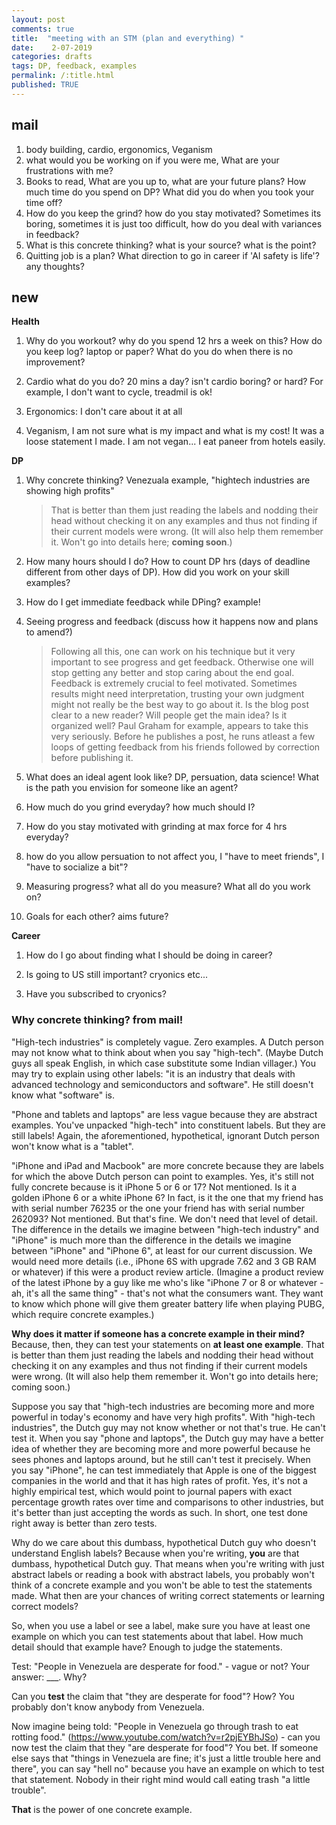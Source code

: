 ```yaml
---
layout: post
comments: true
title:  "meeting with an STM (plan and everything) "
date:    2-07-2019 
categories: drafts
tags: DP, feedback, examples
permalink: /:title.html
published: TRUE
---
```


## mail 

1. body building, cardio, ergonomics, Veganism
2. what would you be working on if you were me, What are your frustrations with me? 
3. Books to read, What are you up to, what are your future plans? How much time do you spend on DP? What did you do when you took your time off?
4. How do you keep the grind? how do you stay motivated? Sometimes its boring, sometimes it is just too difficult, how do you deal with variances in feedback? 
5. What is this concrete thinking? what is your source? what is the point?  
6. Quitting job is a plan? What direction to go in career if 'AI safety is life'? any thoughts?

## new

**Health**

1. Why do you workout? why do you spend 12 hrs a week on this? How do
   you keep log? laptop or paper? What do you do when there is no improvement?

2. Cardio what do you do? 20 mins a day? isn't cardio boring? or hard?
   For example, I don't want to cycle, treadmil is ok!

3. Ergonomics: I don't care about it at all

4. Veganism, I am not sure what is my impact and what is my cost! It
   was a loose statement I made. I am not vegan... I eat paneer from
   hotels easily.

**DP**

1. Why concrete thinking? Venezuala example, "hightech industries are
   showing high profits"
   
    >   That is better than them just reading the labels and nodding their
	> 	head without checking it on any examples and thus not finding if their
    > 	current models were wrong. (It will also help them remember it. Won't
    > 	go into details here; **coming soon**.)
	
2. How many hours should I do? How to count DP hrs (days of deadline
   different from other days of DP). How did you work on your skill
   examples?
   
3. How do I get immediate feedback while DPing? example!

4. Seeing progress and feedback (discuss how it happens now and plans
   to amend?)

    > Following all this, one can work on his technique but it very
    > important to see progress and get feedback. Otherwise one will stop
    > getting any better and stop caring about the end goal. Feedback is
    > extremely crucial to feel motivated. Sometimes results might need
    > interpretation, trusting your own judgment might not really be the
    > best way to go about it. Is the blog post clear to a new reader? Will
    > people get the main idea? Is it organized well? Paul Graham for
    > example, appears to take this very seriously. Before he publishes a
    > post, he runs atleast a few loops of getting feedback from his friends
    > followed by correction before publishing it.
	
5. What does an ideal agent look like? DP, persuation, data science!
What is the path you envision for someone like an agent?

6. How much do you grind everyday? how much should I?

7. How do you stay motivated with grinding at max force for 4 hrs
everyday?

8. how do you allow persuation to not affect you, I "have to
meet friends", I "have to socialize a bit"?

8. Measuring progress? what all do you measure? What all do you work on?

9. Goals for each other? aims future? 

**Career**

1. How do I go about finding what I should be doing in career?

2. Is going to US still important? cryonics etc...

3. Have you subscribed to cryonics?




### Why concrete thinking? from mail!

"High-tech industries" is completely vague. Zero examples. A Dutch
person may not know what to think about when you say
"high-tech". (Maybe Dutch guys all speak English, in which case
substitute some Indian villager.) You may try to explain using other
labels: "it is an industry that deals with advanced technology and
semiconductors and software". He still doesn't know what "software"
is.

"Phone and tablets and laptops" are less vague because they are
abstract examples. You've unpacked "high-tech" into constituent
labels. But they are still labels! Again, the aforementioned,
hypothetical, ignorant Dutch person won't know what is a "tablet".

"iPhone and iPad and Macbook" are more concrete because they are
labels for which the above Dutch person can point to examples. Yes,
it's still not fully concrete because is it iPhone 5 or 6 or 17? Not
mentioned. Is it a golden iPhone 6 or a white iPhone 6? In fact, is it
the one that my friend has with serial number 76235 or the one your
friend has with serial number 262093? Not mentioned. But that's
fine. We don't need that level of detail. The difference in the
details we imagine between "high-tech industry" and "iPhone" is much
more than the difference in the details we imagine between "iPhone"
and "iPhone 6", at least for our current discussion. We would need
more details (i.e., iPhone 6S with upgrade 7.62 and 3 GB RAM or
whatever) if this were a product review article. (Imagine a product
review of the latest iPhone by a guy like me who's like "iPhone 7 or 8
or whatever - ah, it's all the same thing" - that's not what the
consumers want. They want to know which phone will give them greater
battery life when playing PUBG, which require concrete examples.)

**Why does it matter if someone has a concrete example in their mind?**
Because, then, they can test your statements on **at least one
example**. That is better than them just reading the labels and
nodding their head without checking it on any examples and thus not
finding if their current models were wrong. (It will also help them
remember it. Won't go into details here; coming soon.)

Suppose you say that "high-tech industries are becoming more and more
powerful in today's economy and have very high profits". With
"high-tech industries", the Dutch guy may not know whether or not
that's true. He can't test it. When you say "phone and laptops", the
Dutch guy may have a better idea of whether they are becoming more and
more powerful because he sees phones and laptops around, but he still
can't test it precisely. When you say "iPhone", he can test
immediately that Apple is one of the biggest companies in the world
and that it has high rates of profit. Yes, it's not a highly empirical
test, which would point to journal papers with exact percentage growth
rates over time and comparisons to other industries, but it's better
than just accepting the words as such. In short, one test done right
away is better than zero tests.

Why do we care about this dumbass, hypothetical Dutch guy who doesn't
understand English labels? Because when you're writing, **you** are
that dumbass, hypothetical Dutch guy. That means when you're writing
with just abstract labels or reading a book with abstract labels, you
probably won't think of a concrete example and you won't be able to
test the statements made. What then are your chances of writing
correct statements or learning correct models?

So, when you use a label or see a label, make sure you have at least
one example on which you can test statements about that label. How
much detail should that example have? Enough to judge the statements.

Test: "People in Venezuela are desperate for food." - vague or not?
Your answer: ___. Why?

<filler>

<filler>

<filler>

<filler>

<filler>

<filler>

<filler>

<filler>

<filler>

<filler>

<filler>

Can you **test** the claim that "they are desperate for food"? How?
You probably don't know anybody from Venezuela.

Now imagine being told: "People in Venezuela go through trash to eat
rotting food." (https://www.youtube.com/watch?v=r2pjEYBhJSo) - can you
now test the claim that they "are desperate for food"? You bet. If
someone else says that "things in Venezuela are fine; it's just a
little trouble here and there", you can say "hell no" because you have
an example on which to test that statement. Nobody in their right mind
would call eating trash "a little trouble".

**That** is the power of one concrete example.

